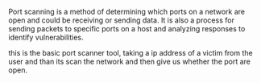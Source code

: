 Port scanning is a method of determining which ports on a network are open and could be receiving or sending data. It is also a process for sending packets to specific ports on a host and analyzing responses to identify vulnerabilities.


 this is the basic port scanner tool,  taking  a ip address  of a victim  from the user and than its  scan the network and then give us whether the port are open.
 
